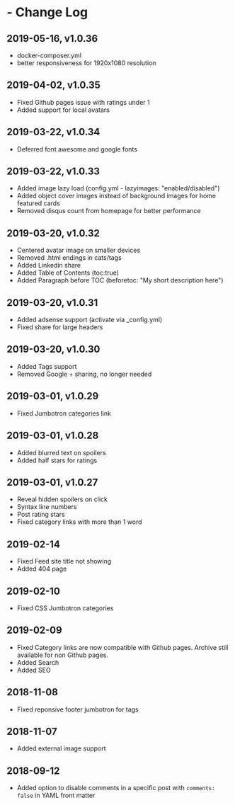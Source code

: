 # - Change Log

## 2019-05-16, v1.0.36

- docker-composer.yml
- better responsiveness for 1920x1080 resolution

## 2019-04-02, v1.0.35

- Fixed Github pages issue with ratings under 1
- Added support for local avatars

## 2019-03-22, v1.0.34

- Deferred font awesome and google fonts

## 2019-03-22, v1.0.33

- Added image lazy load (config.yml - lazyimages: "enabled/disabled")
- Added object cover images instead of background images for home featured cards
- Removed disqus count from homepage for better performance

## 2019-03-20, v1.0.32

- Centered avatar image on smaller devices
- Removed .html endings in cats/tags
- Added Linkedin share
- Added Table of Contents (toc:true)
- Added Paragraph before TOC (beforetoc: "My short description here")

## 2019-03-20, v1.0.31

- Added adsense support (activate via \_config.yml)
- Fixed share for large headers

## 2019-03-20, v1.0.30

- Added Tags support
- Removed Google + sharing, no longer needed

## 2019-03-01, v1.0.29

- Fixed Jumbotron categories link

## 2019-03-01, v1.0.28

- Added blurred text on spoilers
- Added half stars for ratings

## 2019-03-01, v1.0.27

- Reveal hidden spoilers on click
- Syntax line numbers
- Post rating stars
- Fixed category links with more than 1 word

## 2019-02-14

- Fixed Feed site title not showing
- Added 404 page

## 2019-02-10

- Fixed CSS Jumbotron categories

## 2019-02-09

- Fixed Category links are now compatible with Github pages. Archive still available for non Github pages.
- Added Search
- Added SEO

## 2018-11-08

- Fixed reponsive footer jumbotron for tags

## 2018-11-07

- Added external image support

## 2018-09-12

- Added option to disable comments in a specific post with `comments: false` in YAML front matter
